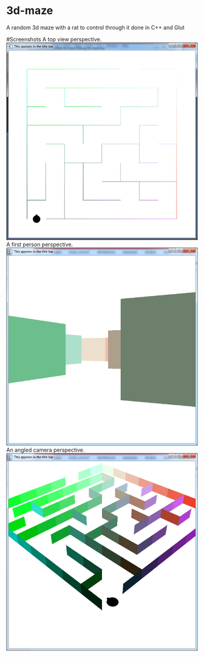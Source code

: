 # 3d-maze
A random 3d maze with a rat to control through it done in C++ and Glut

#Screenshots
A top view perspective.
![topview](topview.png)
A first person perspective.
![ratview](ratview.png)
An angled camera perspective.
![perspectiveview](perspectiveview.png)
